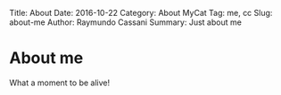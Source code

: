 Title: About
Date: 2016-10-22
Category: About MyCat
Tag: me, cc
Slug: about-me
Author: Raymundo Cassani
Summary: Just about me

# About me

What a moment to be alive!